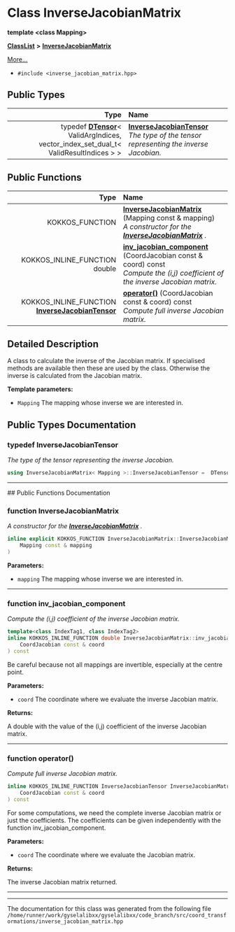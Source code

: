 

# Class InverseJacobianMatrix

**template &lt;class Mapping&gt;**



[**ClassList**](annotated.md) **>** [**InverseJacobianMatrix**](classInverseJacobianMatrix.md)



[More...](#detailed-description)

* `#include <inverse_jacobian_matrix.hpp>`

















## Public Types

| Type | Name |
| ---: | :--- |
| typedef [**DTensor**](classTensor.md)&lt; ValidArgIndices, vector\_index\_set\_dual\_t&lt; ValidResultIndices &gt; &gt; | [**InverseJacobianTensor**](#typedef-inversejacobiantensor)  <br>_The type of the tensor representing the inverse Jacobian._  |




















## Public Functions

| Type | Name |
| ---: | :--- |
|  KOKKOS\_FUNCTION | [**InverseJacobianMatrix**](#function-inversejacobianmatrix) (Mapping const & mapping) <br>_A constructor for the_ [_**InverseJacobianMatrix**_](classInverseJacobianMatrix.md) _._ |
|  KOKKOS\_INLINE\_FUNCTION double | [**inv\_jacobian\_component**](#function-inv_jacobian_component) (CoordJacobian const & coord) const<br>_Compute the (i,j) coefficient of the inverse Jacobian matrix._  |
|  KOKKOS\_INLINE\_FUNCTION [**InverseJacobianTensor**](classInverseJacobianMatrix.md#typedef-inversejacobiantensor) | [**operator()**](#function-operator) (CoordJacobian const & coord) const<br>_Compute full inverse Jacobian matrix._  |




























## Detailed Description


A class to calculate the inverse of the Jacobian matrix. If specialised methods are available then these are used by the class. Otherwise the inverse is calculated from the Jacobian matrix.




**Template parameters:**


* `Mapping` The mapping whose inverse we are interested in. 




    
## Public Types Documentation




### typedef InverseJacobianTensor 

_The type of the tensor representing the inverse Jacobian._ 
```C++
using InverseJacobianMatrix< Mapping >::InverseJacobianTensor =  DTensor<ValidArgIndices, vector_index_set_dual_t<ValidResultIndices> >;
```




<hr>
## Public Functions Documentation




### function InverseJacobianMatrix 

_A constructor for the_ [_**InverseJacobianMatrix**_](classInverseJacobianMatrix.md) _._
```C++
inline explicit KOKKOS_FUNCTION InverseJacobianMatrix::InverseJacobianMatrix (
    Mapping const & mapping
) 
```





**Parameters:**


* `mapping` The mapping whose inverse we are interested in. 




        

<hr>



### function inv\_jacobian\_component 

_Compute the (i,j) coefficient of the inverse Jacobian matrix._ 
```C++
template<class IndexTag1, class IndexTag2>
inline KOKKOS_INLINE_FUNCTION double InverseJacobianMatrix::inv_jacobian_component (
    CoordJacobian const & coord
) const
```



Be careful because not all mappings are invertible, especially at the centre point.




**Parameters:**


* `coord` The coordinate where we evaluate the inverse Jacobian matrix.



**Returns:**

A double with the value of the (i,j) coefficient of the inverse Jacobian matrix. 





        

<hr>



### function operator() 

_Compute full inverse Jacobian matrix._ 
```C++
inline KOKKOS_INLINE_FUNCTION InverseJacobianTensor InverseJacobianMatrix::operator() (
    CoordJacobian const & coord
) const
```



For some computations, we need the complete inverse Jacobian matrix or just the coefficients. The coefficients can be given independently with the function inv\_jacobian\_component.




**Parameters:**


* `coord` The coordinate where we evaluate the Jacobian matrix. 



**Returns:**

The inverse Jacobian matrix returned. 





        

<hr>

------------------------------
The documentation for this class was generated from the following file `/home/runner/work/gyselalibxx/gyselalibxx/code_branch/src/coord_transformations/inverse_jacobian_matrix.hpp`

